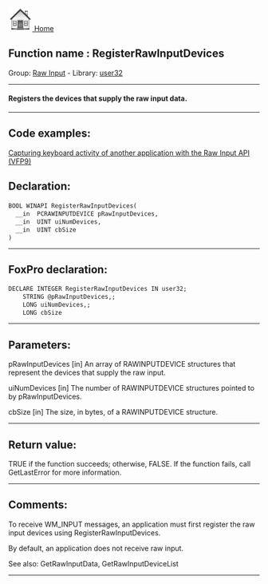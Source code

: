 [<img src="../../images/home.png"> Home ](https://github.com/VFPX/Win32API)  

## Function name : RegisterRawInputDevices
Group: [Raw Input](../../functions_group.md#Raw_Input)  -  Library: [user32](../../libraries.md#user32)  
***  


#### Registers the devices that supply the raw input data.
***  


## Code examples:
[Capturing keyboard activity of another application with the Raw Input API (VFP9)](../../samples/sample_572.md)  

## Declaration:
```foxpro  
BOOL WINAPI RegisterRawInputDevices(
  __in  PCRAWINPUTDEVICE pRawInputDevices,
  __in  UINT uiNumDevices,
  __in  UINT cbSize
)  
```  
***  


## FoxPro declaration:
```foxpro  
DECLARE INTEGER RegisterRawInputDevices IN user32;
	STRING @pRawInputDevices,;
	LONG uiNumDevices,;
	LONG cbSize  
```  
***  


## Parameters:
pRawInputDevices [in]
An array of RAWINPUTDEVICE structures that represent the devices that supply the raw input.

uiNumDevices [in]
The number of RAWINPUTDEVICE structures pointed to by pRawInputDevices.

cbSize [in]
The size, in bytes, of a RAWINPUTDEVICE structure.  
***  


## Return value:
TRUE if the function succeeds; otherwise, FALSE. If the function fails, call GetLastError for more information.  
***  


## Comments:
To receive WM_INPUT messages, an application must first register the raw input devices using RegisterRawInputDevices.   
  
By default, an application does not receive raw input.  
  
See also: GetRawInputData, GetRawInputDeviceList   
  
***  

